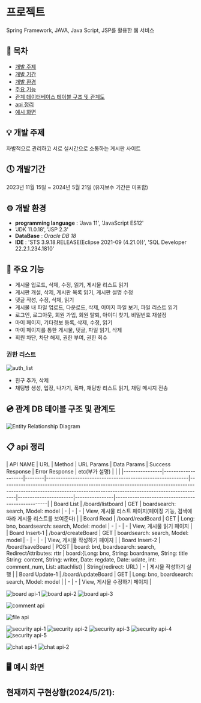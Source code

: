 # 프로젝트
Spring Framework, JAVA, Java Script, JSP를 활용한 웹 서비스

## 📜 목차
 - [개발 주제](#-개발-주제)
 - [개발 기간](#-개발기간)
 - [개발 환경](#-개발-환경)
 - [주요 기능](#-주요-기능)
 - [관계 데이터베이스 테이블 구조 및 관계도](#-관계-DB-테이블-구조-및-관계도)
 - [api 정리](#-api-정리)
 - [예시 화면](#-예시-화면)

## 💡 개발 주제
자발적으로 관리하고 서로 실시간으로 소통하는 게시판 사이트


## 🕔 개발기간
2023년 11월 15일 ~ 2024년 5월 21일
(유지보수 기간은 미포함)

## ⚙️ 개발 환경
 - **programming language** : 'Java 11', 'JavaScript ES12'
 - 'JDK 11.0.18', 'JSP 2.3'
 - **DataBase** : *Oracle DB 18*
 - **IDE** : 'STS 3.9.18.RELEASE(Eclipse 2021-09 (4.21.0))', 'SQL Developer 22.2.1.234.1810'

## 🔧 주요 기능
- 게시물 업로드, 삭제, 수정, 읽기, 게시물 리스트 읽기
- 게시판 개설, 삭제, 게시판 목록 읽기, 게시판 설명 수정
- 댓글 작성, 수정, 삭제, 읽기
- 게시물 내 파일 업로드, 다운로드, 삭제, 이미지 파일 보기, 파일 리스트 읽기
- 로그인, 로그아웃, 회원 가입, 회원 탈퇴, 아이디 찾기, 비밀번호 재설정
- 마이 페이지, 기타정보 등록, 삭제, 수정, 읽기
- 마이 페이지를 통한 게시물, 댓글, 파일 읽기, 삭제
- 회원 차단, 차단 해제, 권한 부여, 권한 회수

### 권한 리스트 
![auth_list](https://github.com/somecreater/springminiproject/assets/127456520/0e1f83e0-1506-48d5-982b-3cddeef69f0b)


- 친구 추가, 삭제
- 채팅방 생성, 입장, 나가기, 폭파, 채팅방 리스트 읽기, 채팅 메시지 전송



## 💿 관계 DB 테이블 구조 및 관계도
![Entity Relationship Diagram](https://github.com/somecreater/springminiproject/assets/127456520/0e23b804-074b-4078-9fc8-534a28863a6e)



## 📋 api 정리

| API NAME       | URL                | Method | URL Params                                                | Data Params                                                                                                                                                      | Success Response      | Error Response | etc(부가 설명)                                       |   |   |
|----------------|--------------------|--------|-----------------------------------------------------------|------------------------------------------------------------------------------------------------------------------------------------------------------------------|-----------------------|----------------|--------------------------------------------------|
| Board List     | /board/listboard   | GET    | boardsearch: search, Model: model                         | -                                                                                                                                                                | -                     | -              | View, 게시물 리스트 페이지(페이징 기능, 검색에 따라 게시물 리스트를 보여준다)  |
| Board Read     | /board/readBoard   | GET    | Long: bno, boardsearch: search, Model: model              | -                                                                                                                                                                | -                     | -              | View, 게시물 읽기 페이지                                 |
| Board Insert-1 | /board/createBoard | GET    | boardsearch: search, Model: model                         | -                                                                                                                                                                | -                     | -              | View, 게시물 작성하기 페이지                               |
| Board Insert-2 | /board/saveBoard   | POST   | board: brd, boardsearch: search, RedirectAttributes: rttr | board:{Long: bno, String: boardname, String: title String: content, String: writer, Date: regdate,  Date: udate, int: comment_num, List<attachfile>: attachlist} | String(redirect: URL) | -              | 게시물 작성하기 실행                                      |
| Board Update-1 | /board/updateBoard | GET    | Long: bno, boardsearch: search, Model: model              |                                                                                                                                                                  | -                     | -              | View, 게시물 수정하기 페이지                               |


![board api-1](https://github.com/somecreater/springminiproject/assets/127456520/61bffd38-9a44-42bc-b191-a26dd5bee61e)
![board api-2](https://github.com/somecreater/springminiproject/assets/127456520/8ead39c1-c15c-4cb9-b46f-4d34929b6499)
![board api-3](https://github.com/somecreater/springminiproject/assets/127456520/8ca93889-bd5d-45c2-bd3d-8572809059fe)

![comment api](https://github.com/somecreater/springminiproject/assets/127456520/4f4aac69-be5b-4ba7-bf3b-5470ffb97245)

![file api](https://github.com/somecreater/springminiproject/assets/127456520/07adfd15-f31e-4f10-a122-84bfbb20ea55)

![security api-1](https://github.com/somecreater/springminiproject/assets/127456520/e1880bc0-a11e-4673-ac51-da9f26326cbc)
![security api-2](https://github.com/somecreater/springminiproject/assets/127456520/3af789db-bd54-4fdb-8cc5-8f98741523e9)
![security api-3](https://github.com/somecreater/springminiproject/assets/127456520/0b0b747a-0ea0-4b5a-b9ea-5de9a5a317e4)
![security api-4](https://github.com/somecreater/springminiproject/assets/127456520/742420d1-f7e6-4950-a080-203924b26561)
![security api-5](https://github.com/somecreater/springminiproject/assets/127456520/f3611ad1-a371-43c0-b2ba-4ca002f3e5b9)

![chat api-1](https://github.com/somecreater/springminiproject/assets/127456520/676d28f9-9894-433d-adcb-35d1ec3caf64)
![chat api-2](https://github.com/somecreater/springminiproject/assets/127456520/890418f1-1c6c-4e79-b7f1-013b58df52d6)



## 🖥️ 예시 화면


## 현재까지 구현상황(2024/5/21):


